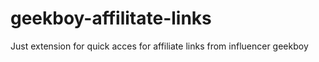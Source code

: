 # geekboy-affilitate-links

Just extension for quick acces for affiliate links from influencer geekboy
